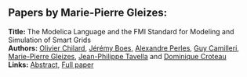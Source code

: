 <h2>Papers by Marie-Pierre Gleizes:</h2>
<p>
<b>Title:</b> The Modelica Language and the FMI Standard for Modeling and Simulation of Smart Grids<br />
<b>Authors:</b> <a href="../authors/author_50.html">Olivier Chilard</a>, <a href="../authors/author_32.html">Jérémy Boes</a>, <a href="../authors/author_233.html">Alexandre Perles</a>, <a href="../authors/author_42.html">Guy Camilleri</a>, <a href="../authors/author_110.html">Marie-Pierre Gleizes</a>, <a href="../authors/author_301.html">Jean-Philippe Tavella</a> and <a href="../authors/author_58.html">Dominique Croteau</a><br />
<b>Links:</b> <a href="../abstracts/abstract_20.pdf">Abstract</a>, <a href="../submissions/ecp15118189_ChilardBoesPerlesCamilleriGleizesTavellaCroteau.pdf">Full paper</a>
</p>